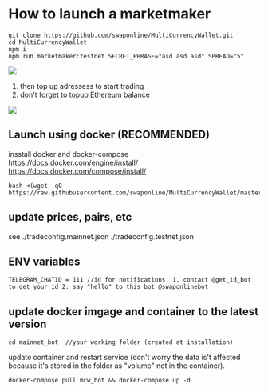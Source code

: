 # How to launch a marketmaker

```
git clone https://github.com/swaponline/MultiCurrencyWallet.git
cd MultiCurrencyWallet
npm i 
npm run marketmaker:testnet SECRET_PHRASE="asd asd asd" SPREAD="5"

```
![](https://screenshots.wpmix.net/putty_3ISF58oZz8jfJwFuyyMFpfocPTBR7aC4.png)

1. then top up adressess to start trading
2. don't forget to topup Ethereum balance

![](https://screenshots.wpmix.net/chrome_VfMLfx2KBVUIxaGsQ6ECBEKUq2VMF7Ag.png)

## Launch using docker (RECOMMENDED)
insstall docker and docker-compose https://docs.docker.com/engine/install/ https://docs.docker.com/compose/install/ 

```
bash <(wget -qO- https://raw.githubusercontent.com/swaponline/MultiCurrencyWallet/master/scripts/startBot.sh)
```

## update prices, pairs, etc 
see ./tradeconfig.mainnet.json
./tradeconfig.testnet.json


## ENV variables
```
TELEGRAM_CHATID = 111 //id for notifications. 1. contact @get_id_bot to get your id 2. say "hello" to this bot @swaponlinebot 
```

## update docker imgage and container to the latest version
```
cd mainnet_bot  //your working folder (created at installation)
```
update container and restart service  (don't worry the data is't affected because it's stored in the folder as "volume" not in the container). 
```
docker-compose pull mcw_bot && docker-compose up -d
```
